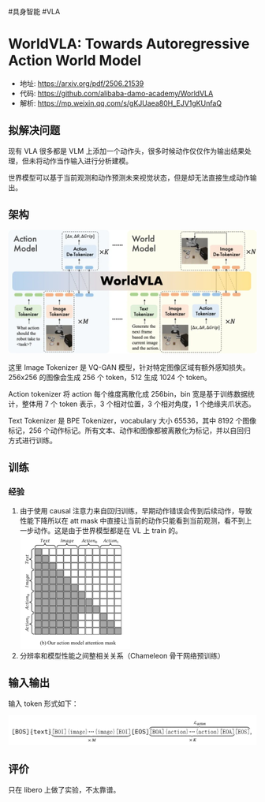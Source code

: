 #具身智能 #VLA 

# WorldVLA: Towards Autoregressive Action World Model
- 地址: <https://arxiv.org/pdf/2506.21539>
- 代码: <https://github.com/alibaba-damo-academy/WorldVLA>
- 解析: <https://mp.weixin.qq.com/s/gKJUaea80H_EJV1gKUnfaQ>

## 拟解决问题

现有 VLA 很多都是 VLM 上添加一个动作头，很多时候动作仅仅作为输出结果处理，但未将动作当作输入进行分析建模。

世界模型可以基于当前观测和动作预测未来视觉状态，但是却无法直接生成动作输出。

## 架构

![](../../Attachments/WorldVLA_struct.png)

这里 Image Tokenizer 是 VQ-GAN 模型，针对特定图像区域有额外感知损失。256x256 的图像会生成 256 个 token，512 生成 1024 个 token。

Action tokenizer 将 action 每个维度离散化成 256bin，bin 宽是基于训练数据统计，整体用 7 个 token 表示，3 个相对位置，3 个相对角度，1 个绝缘夹爪状态。

Text Tokenizer 是 BPE Tokenizer，vocabulary 大小 65536，其中 8192 个图像标记，256 个动作标记。所有文本、动作和图像都被离散化为标记，并以自回归方式进行训练。

## 训练
### 经验
1. 由于使用 causal 注意力来自回归训练，早期动作错误会传到后续动作，导致性能下降所以在 att mask 中直接让当前的动作只能看到当前观测，看不到上一步动作。这是由于世界模型都是在 VL 上 train 的。
![](../../Attachments/Pasted%20image%2020250704095541.png)
2.  分辨率和模型性能之间整相关关系（Chameleon 骨干网络预训练）

## 输入输出

输入 token 形式如下：

![](../../Attachments/worldvla_input.png)

## 评价 

只在 libero 上做了实验，不太靠谱。